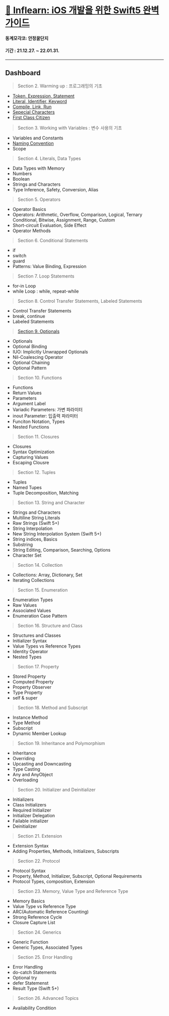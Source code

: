 # [🍃 Inflearn: iOS 개발을 위한 Swift5 완벽 가이드](https://www.inflearn.com/course/Swift-KXcoding/dashboard)

#### 동계모각코: 안정꿀단지
#### 기간 : 21.12.27. ~ 22.01.31.
---
## Dashboard

> Section 2. Warming up : 프로그래밍의 기초
- [Token, Expression, Statement](https://velog.io/@dayo2n/Swift-Token-Expression-Statement)
- [Literal, Identifier, Keyword](https://velog.io/@dayo2n/Swift-Literal-Identifier-Keyword)
- [Compile, Link, Run](https://velog.io/@dayo2n/Swift-Compile-Link-Run)
- [Sepecial Characters](https://velog.io/@dayo2n/Swift-Special-Characters)
- [First Class Citizen](https://velog.io/@dayo2n/Swift-First-Class-Citizen)

> Section 3. Working with Variables : 변수 사용의 기초
- Variables and Constants
- [Naming Convention](https://velog.io/@dayo2n/Swift-Naming-Convention)
- Scope

> Section 4. Literals, Data Types
- Data Types with Memory
- Numbers
- Boolean
- Strings and Characters
- Type Inference, Safety, Conversion, Alias

> Section 5. Operators
- Operator Basics
- Operators: Arithmetic, Overflow, Comparison, Logical, Ternary Conditional, Bitwise, Assignment, Range, Custom
- Short-circuit Evaluation, Side Effect
- Operator Methods

> Section 6. Conditional Statements
- if
- switch
- guard
- Patterns: Value Binding, Expression

> Section 7. Loop Statements
- for-in Loop
- while Loop : while, repeat-while

> Section 8. Control Transfer Statements, Labeled Statements
- Control Transfer Statements
- break, continue
- Labeled Statements

> [Section 9. Optionals](https://velog.io/@dayo2n/Swift-Optional)
- Optionals
- Optional Binding
- IUO: Implicitly Unwrapped Optionals
- Nil-Coalescing Operator
- Optional Chaining
- Optional Pattern

> Section 10. Functions
- Functions
- Return Values
- Parameters
- Argument Label
- Variadic Parameters: 가변 파라미터
- inout Parameter: 입출력 파라미터
- Funciton Notation, Types
- Nested Functions

> Section 11. Closures
- Closures
- Syntax Optimization
- Capturing Values
- Escaping Clousre

> Section 12. Tuples
- Tuples
- Named Tupes
- Tuple Decomposition, Matching

> Section 13. String and Character
- Strings and Characters
- Multiline String Literals
- Raw Strings (Swift 5+)
- String Interpolation
- New String Interpolation System (Swift 5+)
- String indices, Basics
- Substring
- String Editing, Comparison, Searching, Options
- Character Set

> Section 14. Collection 
- Collections: Array, Dictionary, Set
- Iterating Collections

> Section 15. Enumeration
- Enumeration Types
- Raw Values
- Associated Values
- Enumeration Case Pattern

> Section 16. Structure and Class
- Structures and Classes
- Initializer Syntax
- Value Types vs Reference Types
- Identity Operator
- Nested Types

> Section 17. Property
- Stored Property
- Computed Property
- Property Observer
- Type Property
- self & super

> Section 18. Method and Subscript
- Instance Method
- Type Method
- Subscript
- Dynamic Member Lookup

> Section 19. Inheritance and Polymorphism
- Inheritance
- Overriding
- Upcasting and Downcasting
- Type Casting
- Any and AnyObject
- Overloading

> Section 20. Initializer and Deinitializer
- Initializers
- Class Initializers
- Required Initializer
- Initializer Delegation
- Failable initializer
- Deinitializer

> Section 21. Extension
- Extension Syntax
- Adding Properties, Methods, Initializers, Subscripts

> Section 22. Protocol
- Protocol Syntax
- Property, Method, Initializer, Subscript, Optional Requirements
- Protocol Types, composition, Extension

> Section 23. Memory, Value Type and Reference Type
- Memory Basics
- Value Type vs Reference Type
- ARC(Automatic Reference Counting)
- Strong Reference Cycle
- Closure Capture List

> Section 24. Generics
- Generic Function
- Generic Types, Associated Types

> Section 25. Error Handling
- Error Handling
- do-catch Statements
- Optional try
- defer Statemenst
- Result Type (Swift 5+)

> Section 26. Advanced Topics
- Availability Condition
